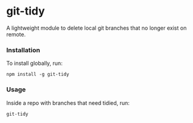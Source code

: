 git-tidy
=========

A lightweight module to delete local git branches that no longer exist on remote.

### Installation

To install globally, run:
```
npm install -g git-tidy
```

### Usage

Inside a repo with branches that need tidied, run:
```
git-tidy
```
